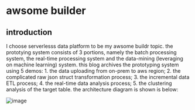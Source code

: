 # awsome builder
 
## introduction
I choose serverlesss data platform to be my awsome buildr topic. the prototying system consists of 3 portions, namely the batch processing system, the real-time processing system and the data-mining (leveraging on machine learning) system. this blog archives the prototyping system using 5 demos: 1. the data uploading from on-prem to aws region; 2. the complicated raw json struct transformation process; 3. the incremental data ETL process; 4. the real-time data analysis process; 5. the clustering analysis of the target table. the architecture diagram is shown is below:

![image](https://user-images.githubusercontent.com/97269758/151689498-0cbc5b01-c65e-4cf6-91a8-7d7e846a6a21.png)

